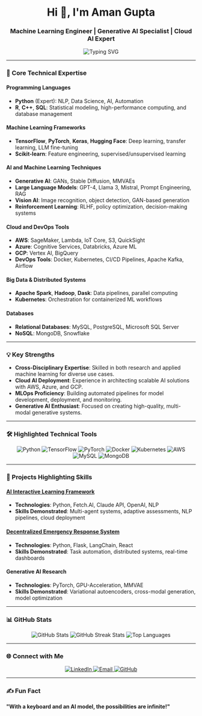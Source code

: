 <h1 align="center">Hi 👋, I'm Aman Gupta</h1>
<h3 align="center">Machine Learning Engineer | Generative AI Specialist | Cloud AI Expert</h3>

<p align="center">
  <img src="https://readme-typing-svg.demolab.com?font=Fira+Code&size=22&pause=1000&color=00F7FF&center=true&width=500&lines=Crafting+Intelligent+Solutions+with+ML;Pushing+Boundaries+in+Generative+AI;Bridging+Cloud+and+AI+Excellence" alt="Typing SVG" />
</p>

---

### 🧠 Core Technical Expertise

#### **Programming Languages**
- **Python** (Expert): NLP, Data Science, AI, Automation  
- **R**, **C++**, **SQL**: Statistical modeling, high-performance computing, and database management  

#### **Machine Learning Frameworks**
- **TensorFlow**, **PyTorch**, **Keras**, **Hugging Face**: Deep learning, transfer learning, LLM fine-tuning  
- **Scikit-learn**: Feature engineering, supervised/unsupervised learning  

#### **AI and Machine Learning Techniques**
- **Generative AI**: GANs, Stable Diffusion, MMVAEs  
- **Large Language Models**: GPT-4, Llama 3, Mistral, Prompt Engineering, RAG  
- **Vision AI**: Image recognition, object detection, GAN-based generation  
- **Reinforcement Learning**: RLHF, policy optimization, decision-making systems  

#### **Cloud and DevOps Tools**
- **AWS**: SageMaker, Lambda, IoT Core, S3, QuickSight  
- **Azure**: Cognitive Services, Databricks, Azure ML  
- **GCP**: Vertex AI, BigQuery  
- **DevOps Tools**: Docker, Kubernetes, CI/CD Pipelines, Apache Kafka, Airflow  

#### **Big Data & Distributed Systems**
- **Apache Spark**, **Hadoop**, **Dask**: Data pipelines, parallel computing  
- **Kubernetes**: Orchestration for containerized ML workflows  

#### **Databases**
- **Relational Databases**: MySQL, PostgreSQL, Microsoft SQL Server  
- **NoSQL**: MongoDB, Snowflake  

---

### 💡 Key Strengths
- **Cross-Disciplinary Expertise**: Skilled in both research and applied machine learning for diverse use cases.  
- **Cloud AI Deployment**: Experience in architecting scalable AI solutions with AWS, Azure, and GCP.  
- **MLOps Proficiency**: Building automated pipelines for model development, deployment, and monitoring.  
- **Generative AI Enthusiast**: Focused on creating high-quality, multi-modal generative systems.

---

### 🛠️ Highlighted Technical Tools

<p align="center">
  <img src="https://img.shields.io/badge/Python-3670A0?style=for-the-badge&logo=python&logoColor=ffdd54" alt="Python">
  <img src="https://img.shields.io/badge/TensorFlow-FF6F00?style=for-the-badge&logo=tensorflow&logoColor=white" alt="TensorFlow">
  <img src="https://img.shields.io/badge/PyTorch-EE4C2C?style=for-the-badge&logo=pytorch&logoColor=white" alt="PyTorch">
  <img src="https://img.shields.io/badge/Docker-2496ED?style=for-the-badge&logo=docker&logoColor=white" alt="Docker">
  <img src="https://img.shields.io/badge/Kubernetes-326CE5?style=for-the-badge&logo=kubernetes&logoColor=white" alt="Kubernetes">
  <img src="https://img.shields.io/badge/AWS-232F3E?style=for-the-badge&logo=amazon-aws&logoColor=white" alt="AWS">
  <img src="https://img.shields.io/badge/MySQL-4479A1?style=for-the-badge&logo=mysql&logoColor=white" alt="MySQL">
  <img src="https://img.shields.io/badge/MongoDB-4EA94B?style=for-the-badge&logo=mongodb&logoColor=white" alt="MongoDB">
</p>

---

### 🌟 Projects Highlighting Skills

#### [AI Interactive Learning Framework](https://github.com/amangupta05/AI-Summit-New-York)
- **Technologies**: Python, Fetch.AI, Claude API, OpenAI, NLP  
- **Skills Demonstrated**: Multi-agent systems, adaptive assessments, NLP pipelines, cloud deployment  

#### [Decentralized Emergency Response System](https://github.com/amangupta05/IntelliRescue-AI-Framework)
- **Technologies**: Python, Flask, LangChain, React  
- **Skills Demonstrated**: Task automation, distributed systems, real-time dashboards  

#### Generative AI Research
- **Technologies**: PyTorch, GPU-Acceleration, MMVAE  
- **Skills Demonstrated**: Variational autoencoders, cross-modal generation, model optimization  

---

### 📊 GitHub Stats

<p align="center">
  <img src="https://github-readme-stats.vercel.app/api?username=amangupta05&show_icons=true&theme=radical" alt="GitHub Stats">
  <img src="https://github-readme-streak-stats.herokuapp.com/?user=amangupta05&theme=radical" alt="GitHub Streak Stats">
  <img src="https://github-readme-stats.vercel.app/api/top-langs?username=amangupta05&show_icons=true&locale=en&layout=compact&theme=radical" alt="Top Languages">
</p>

---

### 🌐 Connect with Me

<p align="center">
  <a href="https://linkedin.com/in/aman-gupta5" target="_blank">
    <img src="https://img.shields.io/badge/-LinkedIn-0077B5?style=flat-square&logo=LinkedIn&logoColor=white" alt="LinkedIn">
  </a>
  <a href="mailto:amangupta52001@gmail.com">
    <img src="https://img.shields.io/badge/-Email-D14836?style=flat-square&logo=Gmail&logoColor=white" alt="Email">
  </a>
  <a href="https://github.com/amangupta05" target="_blank">
    <img src="https://img.shields.io/badge/-GitHub-181717?style=flat-square&logo=github&logoColor=white" alt="GitHub">
  </a>
</p>

---

### ✍️ Fun Fact
**"With a keyboard and an AI model, the possibilities are infinite!"**
